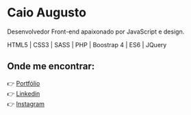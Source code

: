 # Caio Augusto

Desenvolvedor Front-end apaixonado por JavaScript e design.

HTML5 | CSS3 | SASS | PHP | Boostrap 4 | ES6 | JQuery 


## Onde me encontrar:
👉 [Portfólio](https://caiohtml.com)  <br>
👉 [Linkedin](https://www.linkedin.com/in/caio-augustoo/) <br>
👉 [Instagram](https://www.instagram.com/caio.skt2k/)
